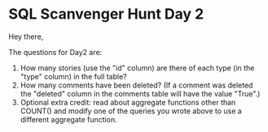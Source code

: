# SQL Scanvenger Hunt Day 2

Hey there,

The questions for Day2 are:

1. How many stories (use the "id" column) are there of each type (in the "type" column) in the full table?
2. How many comments have been deleted? (If a comment was deleted the "deleted" column in the comments table will have the value "True".)
3. Optional extra credit: read about aggregate functions other than COUNT() and modify one of the queries you wrote above to use a different aggregate function.